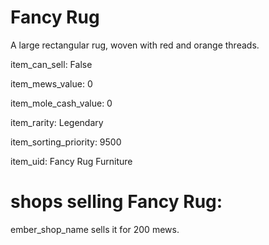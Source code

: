 # Fancy Rug

A large rectangular rug, woven with red and orange threads.

item_can_sell: False

item_mews_value: 0

item_mole_cash_value: 0

item_rarity: Legendary

item_sorting_priority: 9500

item_uid: Fancy Rug Furniture

# shops selling Fancy Rug:

ember_shop_name sells it for 200 mews.
